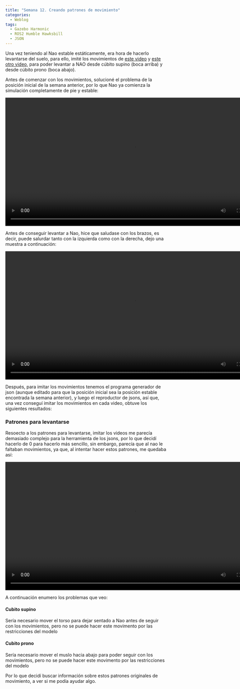 ```yaml
---
title: "Semana 12. Creando patrones de movimiento"
categories:
  - Weblog
tags:
  - Gazebo Harmonic
  - ROS2 Humble Hawksbill
  - JSON
---
```


Una vez teniendo al Nao estable estáticamente, era hora de hacerlo levantarse del suelo, para ello, imité los movimientos de [este video](https://www.youtube.com/watch?v=EX_cOJhVQSQ) y [este otro video](https://www.youtube.com/watch?v=TvdMgqSbppQ), para poder levantar a NAO desde cúbito supino (boca arriba) y desde cúbito prono (boca abajo).

Antes de comenzar con los movimientos, solucioné el problema de la posición inicial de la semana anterior, por lo que Nao ya comienza la simulación completamente de pie y estable:

<video width="800" controls>
  <source src="/2024-tfg-eva-fernandez/images/semana-12/nao_estable_al_inicio.webm" type="video/webm">
  Your browser does not support the video tag.
</video>

Antes de conseguir levantar a Nao, hice que saludase con los brazos, es decir, puede salurdar tanto con la izquierda como con la derecha, dejo una muestra a continuación:

<video width="800" controls>
  <source src="/2024-tfg-eva-fernandez/images/semana-12/nao_saludando.webm" type="video/webm">
  Your browser does not support the video tag.
</video>

Después, para imitar los movimientos tenemos el programa generador de json (aunque editado para que la posición inicial sea la posición estable encontrada la semana anterior), y luego el reproductor de jsons, así que, una vez conseguí imitar los movimientos en cada video, obtuve los siguientes resultados:

### Patrones para levantarse

Resoecto a los patrones para levantarse, imitar los videos me parecía demasiado complejo para la herramienta de los jsons, por lo que decidí hacerlo de 0 para hacerlo más sencillo, sin embargo, parecía que al nao le faltaban movimientos, ya que, al intentar hacer estos patrones, me quedaba así:

<video width="800" controls>
  <source src="/2024-tfg-eva-fernandez/images/semana-12/casi_levantado.webm" type="video/webm">
  Your browser does not support the video tag.
</video>

A continuación enumero los problemas que veo:

#### Cubito supino

Sería necesario mover el torso para dejar sentado a Nao antes de seguir con los movimientos, pero no se puede hacer este movimento por las restricciones del modelo

#### Cubito prono

Sería necesario mover el muslo hacia abajo para poder seguir con los movimientos, pero no se puede hacer este movimento por las restricciones del modelo

Por lo que decidí buscar información sobre estos patrones originales de movimiento, a ver si me podía ayudar algo.

